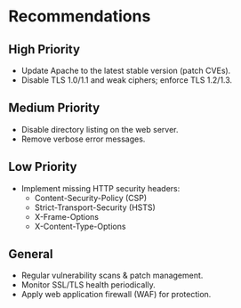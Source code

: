 # Recommendations

## High Priority
- Update Apache to the latest stable version (patch CVEs).
- Disable TLS 1.0/1.1 and weak ciphers; enforce TLS 1.2/1.3.

## Medium Priority
- Disable directory listing on the web server.
- Remove verbose error messages.

## Low Priority
- Implement missing HTTP security headers:
  - Content-Security-Policy (CSP)
  - Strict-Transport-Security (HSTS)
  - X-Frame-Options
  - X-Content-Type-Options

## General
- Regular vulnerability scans & patch management.
- Monitor SSL/TLS health periodically.
- Apply web application firewall (WAF) for protection.
